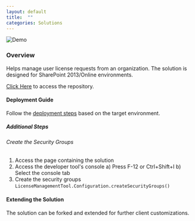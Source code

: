 ```yaml
---
layout: default
title:  ""
categories: Solutions
---
```

![Demo](https://github.com/datta-framework/lmt/blob/main/demo.png?raw=true)

### Overview

Helps manage user license requests from an organization. The solution is designed for SharePoint 2013/Online environments.

[Click Here](https://github.com/datta-framework/lmt) to access the repository.

#### Deployment Guide

Follow the [deployment steps](/jump-start-projects/overview/deployment) based on the target environment.

##### Additional Steps

###### Create the Security Groups

1. Access the page containing the solution
2. Access the developer tool's console
   a) Press F-12 or Ctrl+Shift+I
   b) Select the console tab
3. Create the security groups
   `LicenseManagementTool.Configuration.createSecurityGroups()`

#### Extending the Solution

The solution can be forked and extended for further client customizations.